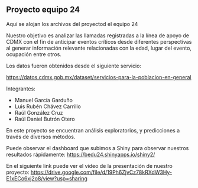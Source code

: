 ## Proyecto equipo 24

Aquí se alojan los archivos del proyectod el equipo 24

Nuestro objetivo es analizar las llamadas registradas a la línea de apoyo de CDMX con el fin de anticipar eventos críticos desde diferentes perspectivas al generar información relevante relacionadas con la edad, lugar del evento, ocupación entre otros.

Los datos fueron obtenidos desde el siguiente servicio:

https://datos.cdmx.gob.mx/dataset/servicios-para-la-poblacion-en-general

Integrantes:
  - Manuel García Garduño
  - Luis Rubén Chávez Carrillo
  - Raúl González Cruz
  - Raúl Daniel Butrón Otero


En este proyecto se encuentran análisis exploratorios, y predicciones a través de diversos métodos. 

Puede observar el dashboard que subimos a Shiny para observar nuestros resultados rápidamente:
https://bedu24.shinyapps.io/shiny2/

En el siguiente link puede ver el video de la presentación de nuestro proyecto:
https://drive.google.com/file/d/19Ph6ZjvCz78kRXdW3Hy-E1xECo6xj2o8/view?usp=sharing

